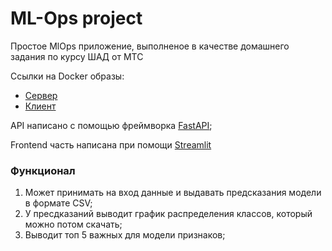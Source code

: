 # ML-Ops project
Простое MlOps приложение, выполненое в качестве домашнего задания по курсу ШАД от МТС

Ссылки на Docker образы:
- [Сервер](https://hub.docker.com/repository/docker/constantfear/ml-ops-simple-project-server/general)
- [Клиент](https://hub.docker.com/repository/docker/constantfear/ml-ops-simple-project-client)

API написано с помощью фреймворка [FastAPI](https://fastapi.tiangolo.com/); 

Frontend часть написана при помощи [Streamlit](https://streamlit.io/)

### Функционал
1. Может принимать на вход данные и выдавать предсказания модели в формате CSV;
2. У пресдказаний выводит график распределения классов, который можно потом скачать;
3. Выводит топ 5 важных для модели признаков;
